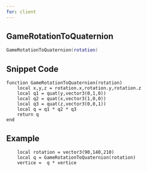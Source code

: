 ```yaml
---
for: client
---
```

## GameRotationToQuaternion

```lua
GameRotationToQuaternion(rotation)
```

## Snippet Code
```
function GameRotationToQuaternion(rotation)
    local x,y,z = rotation.x,rotation.y,rotation.z
    local q1 = quat(y,vector3(0,1,0))
    local q2 = quat(x,vector3(1,0,0))
    local q3 = quat(z,vector3(0,0,1))
    local q = q1 * q2 * q3
    return q
end
```

## Example
```
    local rotation = vector3(90,140,210)
    local q = GameRotationToQuaternion(rotation)
    vertice =  q * vertice 
```